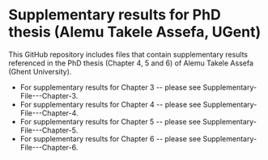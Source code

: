 # Supplementary results for PhD thesis (Alemu Takele Assefa, UGent)
This GitHub repository includes files that contain supplementary results referenced in the PhD thesis (Chapter 4, 5 and 6) of Alemu Takele Assefa (Ghent University).

* For supplementary results for Chapter 3 -- please see Supplementary-File---Chapter-3.
* For supplementary results for Chapter 4 -- please see Supplementary-File---Chapter-4.
* For supplementary results for Chapter 5 -- please see Supplementary-File---Chapter-5.
* For supplementary results for Chapter 6 -- please see Supplementary-File---Chapter-6.
  

